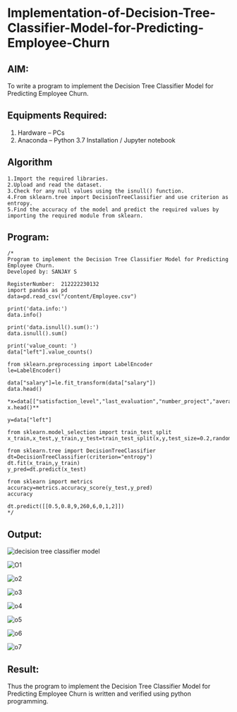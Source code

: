 # Implementation-of-Decision-Tree-Classifier-Model-for-Predicting-Employee-Churn

## AIM:
To write a program to implement the Decision Tree Classifier Model for Predicting Employee Churn.

## Equipments Required:
1. Hardware – PCs
2. Anaconda – Python 3.7 Installation / Jupyter notebook

## Algorithm
 
    1.Import the required libraries.
    2.Upload and read the dataset.
    3.Check for any null values using the isnull() function.
    4.From sklearn.tree import DecisionTreeClassifier and use criterion as entropy.
    5.Find the accuracy of the model and predict the required values by importing the required module from sklearn.



## Program:
```
/*
Program to implement the Decision Tree Classifier Model for Predicting Employee Churn.
Developed by: SANJAY S

RegisterNumber:  212222230132
import pandas as pd
data=pd.read_csv("/content/Employee.csv")

print('data.info:')
data.info()

print('data.isnull().sum():')
data.isnull().sum()

print('value_count: ')
data["left"].value_counts()

from sklearn.preprocessing import LabelEncoder
le=LabelEncoder()

data["salary"]=le.fit_transform(data["salary"])
data.head()

*x=data[["satisfaction_level","last_evaluation","number_project","average_montly_hours","time_spend_company","Work_accident","promotion_last_5years","salary"]]
x.head()**

y=data["left"]

from sklearn.model_selection import train_test_split
x_train,x_test,y_train,y_test=train_test_split(x,y,test_size=0.2,random_state=100)

from sklearn.tree import DecisionTreeClassifier
dt=DecisionTreeClassifier(criterion="entropy")
dt.fit(x_train,y_train)
y_pred=dt.predict(x_test)

from sklearn import metrics
accuracy=metrics.accuracy_score(y_test,y_pred)
accuracy

dt.predict([[0.5,0.8,9,260,6,0,1,2]])
*/
```

## Output:
![decision tree classifier model](sam.png)




![O1](https://github.com/22002102/Implementation-of-Decision-Tree-Classifier-Model-for-Predicting-Employee-Churn/assets/119091638/cfdb96f6-89e5-4c44-9812-d57cb334c6b7)

![o2](https://github.com/22002102/Implementation-of-Decision-Tree-Classifier-Model-for-Predicting-Employee-Churn/assets/119091638/120c2163-9f16-4241-b6c7-0250cc2ea805)


![o3](https://github.com/22002102/Implementation-of-Decision-Tree-Classifier-Model-for-Predicting-Employee-Churn/assets/119091638/ddca6407-543d-4d86-921c-4e5fc2dc98ab)


![o4](https://github.com/22002102/Implementation-of-Decision-Tree-Classifier-Model-for-Predicting-Employee-Churn/assets/119091638/8de884d1-83e0-42b2-95ee-fae0363f4df0)



![o5](https://github.com/22002102/Implementation-of-Decision-Tree-Classifier-Model-for-Predicting-Employee-Churn/assets/119091638/838dba59-a80f-4776-8c69-b760b4b8886d)


![o6](https://github.com/22002102/Implementation-of-Decision-Tree-Classifier-Model-for-Predicting-Employee-Churn/assets/119091638/31217d6f-da0e-4866-9787-4f91b4eb8ff4)


![o7](https://github.com/22002102/Implementation-of-Decision-Tree-Classifier-Model-for-Predicting-Employee-Churn/assets/119091638/e5628874-4c3d-42d6-991e-906e912327ac)












## Result:
Thus the program to implement the  Decision Tree Classifier Model for Predicting Employee Churn is written and verified using python programming.
